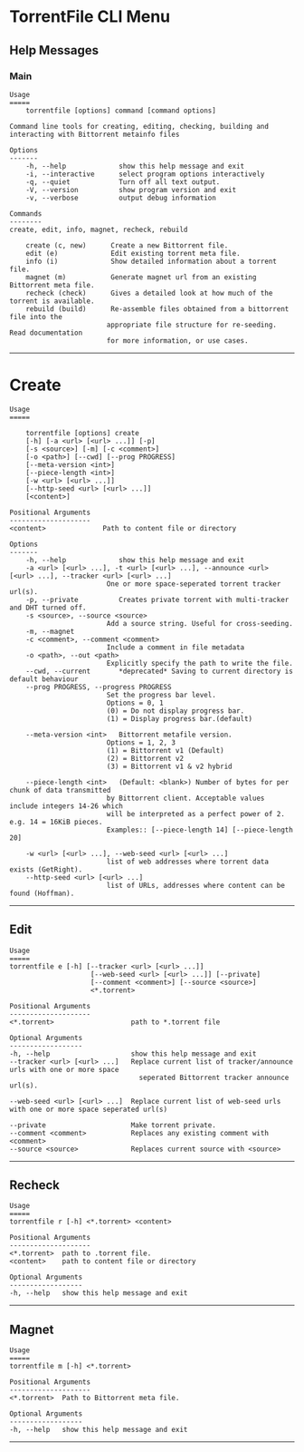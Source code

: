 # TorrentFile CLI Menu

## Help Messages

### Main
    Usage
    =====
        torrentfile [options] command [command options]

    Command line tools for creating, editing, checking, building and interacting with Bittorrent metainfo files

    Options
    -------
        -h, --help             show this help message and exit
        -i, --interactive      select program options interactively
        -q, --quiet            Turn off all text output.
        -V, --version          show program version and exit
        -v, --verbose          output debug information

    Commands
    --------
    create, edit, info, magnet, recheck, rebuild

        create (c, new)      Create a new Bittorrent file.
        edit (e)             Edit existing torrent meta file.
        info (i)             Show detailed information about a torrent file.
        magnet (m)           Generate magnet url from an existing Bittorrent meta file.
        recheck (check)      Gives a detailed look at how much of the torrent is available.
        rebuild (build)      Re-assemble files obtained from a bittorrent file into the
                            appropriate file structure for re-seeding.  Read documentation
                            for more information, or use cases.

* * *

# Create

    Usage
    =====

        torrentfile [options] create
        [-h] [-a <url> [<url> ...]] [-p]
        [-s <source>] [-m] [-c <comment>]
        [-o <path>] [--cwd] [--prog PROGRESS]
        [--meta-version <int>]
        [--piece-length <int>]
        [-w <url> [<url> ...]]
        [--http-seed <url> [<url> ...]]
        [<content>]

    Positional Arguments
    --------------------
    <content>              Path to content file or directory

    Options
    -------
        -h, --help             show this help message and exit
        -a <url> [<url> ...], -t <url> [<url> ...], --announce <url> [<url> ...], --tracker <url> [<url> ...]
                            One or more space-seperated torrent tracker url(s).
        -p, --private          Creates private torrent with multi-tracker and DHT turned off.
        -s <source>, --source <source>
                            Add a source string. Useful for cross-seeding.
        -m, --magnet
        -c <comment>, --comment <comment>
                            Include a comment in file metadata
        -o <path>, --out <path>
                            Explicitly specify the path to write the file.
        --cwd, --current       *deprecated* Saving to current directory is default behaviour
        --prog PROGRESS, --progress PROGRESS
                            Set the progress bar level.
                            Options = 0, 1
                            (0) = Do not display progress bar.
                            (1) = Display progress bar.(default)

        --meta-version <int>   Bittorrent metafile version.
                            Options = 1, 2, 3
                            (1) = Bittorrent v1 (Default)
                            (2) = Bittorrent v2
                            (3) = Bittorrent v1 & v2 hybrid

        --piece-length <int>   (Default: <blank>) Number of bytes for per chunk of data transmitted
                            by Bittorrent client. Acceptable values include integers 14-26 which
                            will be interpreted as a perfect power of 2.  e.g. 14 = 16KiB pieces.
                            Examples:: [--piece-length 14] [--piece-length 20]

        -w <url> [<url> ...], --web-seed <url> [<url> ...]
                            list of web addresses where torrent data exists (GetRight).
        --http-seed <url> [<url> ...]
                            list of URLs, addresses where content can be found (Hoffman).

* * *

## Edit

    Usage
    =====
    torrentfile e [-h] [--tracker <url> [<url> ...]]
                        [--web-seed <url> [<url> ...]] [--private]
                        [--comment <comment>] [--source <source>]
                        <*.torrent>

    Positional Arguments
    --------------------
    <*.torrent>                   path to *.torrent file

    Optional Arguments
    ------------------
    -h, --help                    show this help message and exit
    --tracker <url> [<url> ...]   Replace current list of tracker/announce urls with one or more space
                                    seperated Bittorrent tracker announce url(s).

    --web-seed <url> [<url> ...]  Replace current list of web-seed urls with one or more space seperated url(s)

    --private                     Make torrent private.
    --comment <comment>           Replaces any existing comment with <comment>
    --source <source>             Replaces current source with <source>

* * *

## Recheck

    Usage
    =====
    torrentfile r [-h] <*.torrent> <content>

    Positional Arguments
    --------------------
    <*.torrent>  path to .torrent file.
    <content>    path to content file or directory

    Optional Arguments
    ------------------
    -h, --help   show this help message and exit

* * *

## Magnet

    Usage
    =====
    torrentfile m [-h] <*.torrent>

    Positional Arguments
    --------------------
    <*.torrent>  Path to Bittorrent meta file.

    Optional Arguments
    ------------------
    -h, --help   show this help message and exit

* * *
